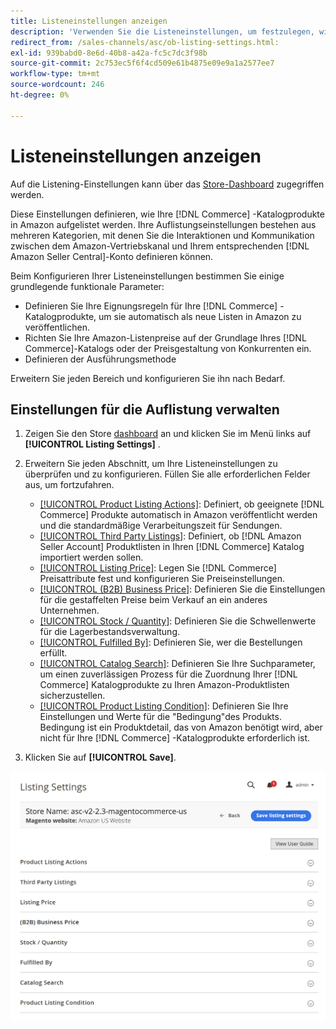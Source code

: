 ```yaml
---
title: Listeneinstellungen anzeigen
description: 'Verwenden Sie die Listeneinstellungen, um festzulegen, wie Ihre [!DNL Commerce] Katalogprodukte auf [!DNL Amazon Marketplace] aufgelistet werden.'
redirect_from: /sales-channels/asc/ob-listing-settings.html: 
exl-id: 939babd0-8e6d-40b8-a42a-fc5c7dc3f98b
source-git-commit: 2c753ec5f6f4cd509e61b4875e09e9a1a2577ee7
workflow-type: tm+mt
source-wordcount: 246
ht-degree: 0%

---
```


# Listeneinstellungen anzeigen

Auf die Listening-Einstellungen kann über das [Store-Dashboard](./amazon-store-dashboard.md) zugegriffen werden.

Diese Einstellungen definieren, wie Ihre [!DNL Commerce] -Katalogprodukte in Amazon aufgelistet werden. Ihre Auflistungseinstellungen bestehen aus mehreren Kategorien, mit denen Sie die Interaktionen und Kommunikation zwischen dem Amazon-Vertriebskanal und Ihrem entsprechenden [!DNL Amazon Seller Central]-Konto definieren können.

Beim Konfigurieren Ihrer Listeneinstellungen bestimmen Sie einige grundlegende funktionale Parameter:

- Definieren Sie Ihre Eignungsregeln für Ihre [!DNL Commerce] -Katalogprodukte, um sie automatisch als neue Listen in Amazon zu veröffentlichen.
- Richten Sie Ihre Amazon-Listenpreise auf der Grundlage Ihres [!DNL Commerce]-Katalogs oder der Preisgestaltung von Konkurrenten ein.
- Definieren der Ausführungsmethode

Erweitern Sie jeden Bereich und konfigurieren Sie ihn nach Bedarf.

## Einstellungen für die Auflistung verwalten

1. Zeigen Sie den Store [dashboard](./amazon-store-dashboard.md) an und klicken Sie im Menü links auf **[!UICONTROL Listing Settings]** .

1. Erweitern Sie jeden Abschnitt, um Ihre Listeneinstellungen zu überprüfen und zu konfigurieren. Füllen Sie alle erforderlichen Felder aus, um fortzufahren.

   - [[!UICONTROL Product Listing Actions]](./product-listing-actions.md): Definiert, ob geeignete  [!DNL Commerce] Produkte automatisch in Amazon veröffentlicht werden und die standardmäßige Verarbeitungszeit für Sendungen.
   - [[!UICONTROL Third Party Listings]](./third-party-listing-settings.md): Definiert, ob  [!DNL Amazon Seller Account] Produktlisten in Ihren  [!DNL Commerce] Katalog importiert werden sollen.
   - [[!UICONTROL Listing Price]](./listing-price.md): Legen Sie  [!DNL Commerce] Preisattribute fest und konfigurieren Sie Preiseinstellungen.
   - [[!UICONTROL (B2B) Business Price]](./business-pricing.md): Definieren Sie die Einstellungen für die gestaffelten Preise beim Verkauf an ein anderes Unternehmen.
   - [[!UICONTROL Stock / Quantity]](./stock-quantity.md): Definieren Sie die Schwellenwerte für die Lagerbestandsverwaltung.
   - [[!UICONTROL Fulfilled By]](./fulfilled-by.md)\: Definieren Sie, wer die Bestellungen erfüllt.
   - [[!UICONTROL Catalog Search]](./catalog-search.md): Definieren Sie Ihre Suchparameter, um einen zuverlässigen Prozess für die Zuordnung Ihrer  [!DNL Commerce] Katalogprodukte zu Ihren Amazon-Produktlisten sicherzustellen.
   - [[!UICONTROL Product Listing Condition]](./product-listing-condition.md): Definieren Sie Ihre Einstellungen und Werte für die &quot;Bedingung&quot;des Produkts. Bedingung ist ein Produktdetail, das von Amazon benötigt wird, aber nicht für Ihre [!DNL Commerce] -Katalogprodukte erforderlich ist.

1. Klicken Sie auf **[!UICONTROL Save]**.

![Listening-Einstellungen](assets/amazon-listing-settings.png)
